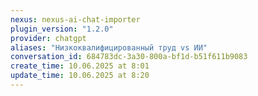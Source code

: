 ```yaml
---
nexus: nexus-ai-chat-importer
plugin_version: "1.2.0"
provider: chatgpt
aliases: "Низкоквалифицированный труд vs ИИ"
conversation_id: 684783dc-3a30-800a-bf1d-b51f611b9083
create_time: 10.06.2025 at 8:01
update_time: 10.06.2025 at 8:20
---
```

